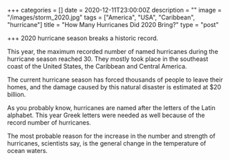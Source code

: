 +++
categories = []
date = 2020-12-11T23:00:00Z
description = ""
image = "/images/storm_2020.jpg"
tags = ["America", "USA", "Caribbean", "hurricane"]
title = "How Many Hurricanes Did 2020 Bring?"
type = "post"

+++
2020 hurricane season breaks a historic record.

This year, the maximum recorded number of named hurricanes during the hurricane season reached 30. They mostly took place in the southeast coast of the United States, the Caribbean and Central America.

The current hurricane season has forced thousands of people to leave their homes, and the damage caused by this natural disaster is estimated at $20 billion.

As you probably know, hurricanes are named after the letters of the Latin alphabet. This year Greek letters were needed as well because of the record number of hurricanes.

The most probable reason for the increase in the number and strength of hurricanes, scientists say, is the general change in the temperature of ocean waters.